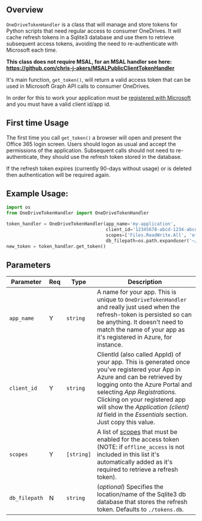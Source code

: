 ## Overview

`OneDriveTokenHandler` is a class that will manage and store tokens for Python scripts that need regular access to consumer OneDrives. It will cache refresh tokens in a Sqlite3 database and use them to retrieve subsequent access tokens, avoiding the need to re-authenticate with Microsoft each time.

**This class does not require MSAL, for an MSAL handler see here: https://github.com/chris-j-akers/MSALPublicClientTokenHandler** 

It's main function, `get_token()`, will return a valid access token that can be used in Microsoft Graph API calls to consumer OneDrives.

In order for this to work your application must be [registered with Microsoft](https://learn.microsoft.com/en-us/entra/identity-platform/quickstart-register-app) and you must have a valid client id/app id.

## First time Usage

The first time you call `get_token()` a browser will open and present the Office 365 login screen. Users should logon as usual and accept the permissions of the application. Subsequent calls should not need to re-authenticate, they should use the refresh token stored in the database.

If the refresh token expires (currently 90-days without usage) or is deleted then authentication will be required again.

## Example Usage:

```python
import os
from OneDriveTokenHandler import OneDriveTokenHandler

token_handler = OneDriveTokenHandler(app_name='my-application', 
                                     client_id='12345678-abcd-1234-abcd-12345678', 
                                     scopes=['Files.ReadWrite.All', 'offline_access'], 
                                     db_filepath=os.path.expanduser('~/.local/share/my-application/settings_db')
new_token = token_handler.get_token()
```


## Parameters

| Parameter     | Req | Type     | Description                                                                                                                                                                                                                                                                                                                    |
|---------------|-----|----------|--------------------------------------------------------------------------------------------------------------------------------------------------------------------------------------------------------------------------------------------------------------------------------------------------------------------------------|
| `app_name`    | Y   | `string` | A name for your app. This is unique to `OneDriveTokenHandler` and really just used when the refresh-token is persisted so can be anything. It doesn't need to match the name of your app as it's registered in Azure, for instance.                                                                                      |
| `client_id`   | Y   | `string` | ClientId (also called AppId) of your app. This is generated once you've registered your App in Azure and can be retrieved by logging onto the Azure Portal and selecting *App Registrations*. Clicking on your registered app will show the *Application (client) Id* field in the *Essentials* section. Just copy this value. |
| `scopes`   | Y   | `[string]` | A list of [scopes](https://learn.microsoft.com/en-us/onedrive/developer/rest-api/concepts/permissions_reference?view=odsp-graph-online) that must be enabled for the access token (NOTE: if `offline_access` is not included in this list it's automatically added as it's required to retrieve a refresh token).                                                   |
| `db_filepath` | N   | `string` | (*optional*) Specifies the location/name of the Sqlite3 db database that stores the refresh token. Defaults to `./tokens.db`.                                                                                                                                                                                                   |                                                                                                                                                                   |

